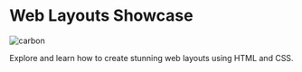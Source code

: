 # Web Layouts Showcase

![carbon](https://github.com/iamazhaar/web-layouts-showcase/assets/134167018/442aef70-3c76-4a14-9bc8-387ce828b69c)

Explore and learn how to create stunning web layouts using HTML and CSS.
